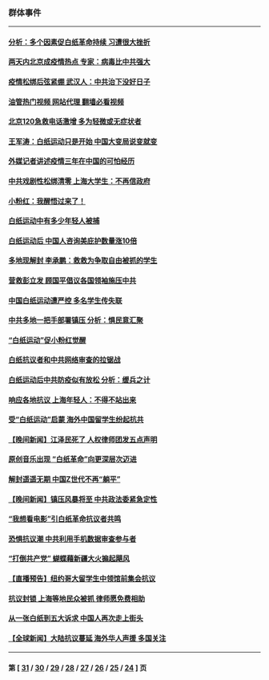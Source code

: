 ### 群体事件
---
#### [分析：多个因素促白纸革命持续 习遭很大挫折](../../pages/ncid279/n13872455.md?12131245) 
#### [两天内北京成疫情热点 专家：病毒比中共强大](../../pages/ncid279/n13883440.md?12131245) 
#### [疫情松绑后弦紧绷 武汉人：中共治下没好日子](../../pages/ncid279/n13882348.md?12131245) 
#### [油管热门视频 网站代理 翻墙必看视频](http://138.2.39.72:81/youtube.html?epic-marker?12131245)
#### [北京120急救电话激增 多为轻微或无症状者](../../pages/ncid279/n13882340.md?12131245) 
#### [王军涛：白纸运动只是开始 中国大变局说变就变](../../pages/ncid279/n13882183.md?12131245) 
#### [外媒记者讲述疫情三年在中国的可怕经历](../../pages/ncid279/n13881853.md?12131245) 
#### [中共戏剧性松绑清零 上海大学生：不再信政府](../../pages/ncid279/n13880836.md?12131245) 
#### [小粉红：我醒悟过来了！](../../pages/ncid279/n13881756.md?12131245) 
#### [白纸运动中有多少年轻人被捕](../../pages/ncid279/n13881065.md?12131245) 
#### [白纸运动后 中国人咨询美庇护数量涨10倍](../../pages/ncid279/n13881172.md?12131245) 
#### [多地现解封 李承鹏：救救为争取自由被抓的学生](../../pages/ncid279/n13876918.md?12131245) 
#### [营救彭立发 顾国平倡议各国领袖施压中共](../../pages/ncid279/n13878701.md?12131245) 
#### [中国白纸运动遭严控 多名学生传失联](../../pages/ncid279/n13878652.md?12131245) 
#### [中共多地一把手部署镇压 分析：惧民意汇聚](../../pages/ncid279/n13878085.md?12131245) 
#### [“白纸运动”促小粉红觉醒](../../pages/ncid279/n13877842.md?12131245) 
#### [白纸抗议者和中共网络审查的拉锯战](../../pages/ncid279/n13877688.md?12131245) 
#### [白纸运动后中共防疫似有放松 分析：缓兵之计](../../pages/ncid279/n13877425.md?12131245) 
#### [响应各地抗议 上海年轻人：不得不站出来](../../pages/ncid279/n13876261.md?12131245) 
#### [受“白纸运动”启蒙 海外中国留学生纷起抗共](../../pages/ncid279/n13876919.md?12131245) 
#### [【晚间新闻】江泽民死了 人权律师团发五点声明](../../pages/ncid279/n13876603.md?12131245) 
#### [原创音乐出现 “白纸革命”向更深层次迈进](../../pages/ncid279/n13876509.md?12131245) 
#### [解封遥遥无期 中国Z世代不再“躺平”](../../pages/ncid279/n13876294.md?12131245) 
#### [【晚间新闻】镇压风暴将至 中共政法委紧急定性](../../pages/ncid279/n13875432.md?12131245) 
#### [“我想看电影”引白纸革命抗议者共鸣](../../pages/ncid279/n13875742.md?12131245) 
#### [恐惧抗议潮 中共利用手机数据审查参与者](../../pages/ncid279/n13875552.md?12131245) 
#### [“打倒共产党” 蝴蝶藉新疆大火搧起飓风](../../pages/ncid279/n13875241.md?12131245) 
#### [【直播预告】纽约哥大留学生中领馆前集会抗议](../../pages/ncid279/n13875540.md?12131245) 
#### [抗议封锁 上海等地民众被抓 律师愿免费相助](../../pages/ncid279/n13875401.md?12131245) 
#### [从一张白纸到五大诉求 中国人再次走上街头](../../pages/ncid279/n13874898.md?12131245) 
#### [【全球新闻】大陆抗议蔓延 海外华人声援 多国关注](../../pages/ncid279/n13874875.md?12131245) 

---
#### 第 [ [31](./31.md?12131245) / [30](./30.md?12131245) / [29](./29.md?12131245) / [28](./28.md?12131245) / [27](./27.md?12131245) / [26](./26.md?12131245) / [25](./25.md?12131245) / [24](./24.md?12131245) ] 页
